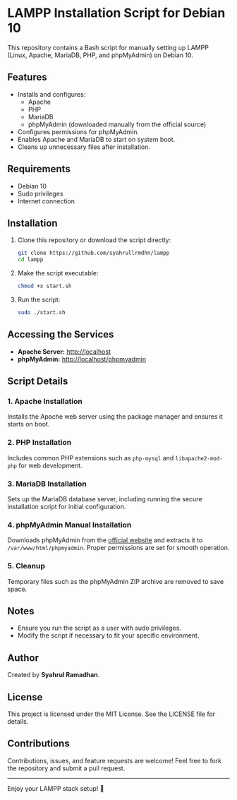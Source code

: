 # LAMPP Installation Script for Debian 10

This repository contains a Bash script for manually setting up LAMPP (Linux, Apache, MariaDB, PHP, and phpMyAdmin) on Debian 10.

## Features
- Installs and configures:
  - Apache
  - PHP
  - MariaDB
  - phpMyAdmin (downloaded manually from the official source)
- Configures permissions for phpMyAdmin.
- Enables Apache and MariaDB to start on system boot.
- Cleans up unnecessary files after installation.

## Requirements
- Debian 10
- Sudo privileges
- Internet connection

## Installation

1. Clone this repository or download the script directly:
   ```bash
   git clone https://github.com/syahrullrmdhn/lampp
   cd lampp
   ```

2. Make the script executable:
   ```bash
   chmod +x start.sh
   ```

3. Run the script:
   ```bash
   sudo ./start.sh
   ```

## Accessing the Services

- **Apache Server:** [http://localhost](http://localhost)
- **phpMyAdmin:** [http://localhost/phpmyadmin](http://localhost/phpmyadmin)

## Script Details

### 1. Apache Installation
Installs the Apache web server using the package manager and ensures it starts on boot.

### 2. PHP Installation
Includes common PHP extensions such as `php-mysql` and `libapache2-mod-php` for web development.

### 3. MariaDB Installation
Sets up the MariaDB database server, including running the secure installation script for initial configuration.

### 4. phpMyAdmin Manual Installation
Downloads phpMyAdmin from the [official website](https://www.phpmyadmin.net/) and extracts it to `/var/www/html/phpmyadmin`. Proper permissions are set for smooth operation.

### 5. Cleanup
Temporary files such as the phpMyAdmin ZIP archive are removed to save space.

## Notes
- Ensure you run the script as a user with sudo privileges.
- Modify the script if necessary to fit your specific environment.

## Author
Created by **Syahrul Ramadhan**.

## License
This project is licensed under the MIT License. See the LICENSE file for details.

## Contributions
Contributions, issues, and feature requests are welcome! Feel free to fork the repository and submit a pull request.

---

Enjoy your LAMPP stack setup! 🎉

